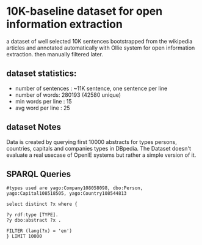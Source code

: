 # 10K-baseline  dataset for open information extraction
a dataset of well selected 10K sentences bootstrapped from the wikipedia articles and
annotated automatically with Ollie system for open information extraction.
then manually filtered later.

## dataset statistics:

- number of sentences : ~11K sentence, one sentence per line
- number of words: 280193 (42580 unique)
- min words per line : 15
- avg word per line : 25

## dataset Notes

Data is created by querying first 10000 abstracts for types persons, countries, capitals and companies types in DBpedia.
The Dataset doesn't evaluate a real usecase of OpenIE systems but rather a simple version of it.

## SPARQL Queries

```
#types used are yago:Company108058098, dbo:Person, yago:Capital108518505, yago:Country108544813

select distinct ?x where {

?y rdf:type [TYPE].
?y dbo:abstract ?x .

FILTER (lang(?x) = 'en')
} LIMIT 10000

```

